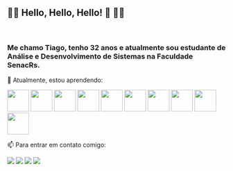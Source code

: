 ## 🏳️‍🌈 Hello, Hello, Hello! 👋 🏳️‍🌈
<br>

### Me chamo Tiago, tenho 32 anos e atualmente sou estudante de Análise e Desenvolvimento de Sistemas na Faculdade SenacRs.


🌱 Atualmente, estou aprendendo:

  <img src="https://cdn.jsdelivr.net/gh/devicons/devicon/icons/python/python-original-wordmark.svg" width="50" height="50"/>
  <img src="https://cdn.jsdelivr.net/gh/devicons/devicon/icons/javascript/javascript-original.svg" width="50" height="50"/>
  <img src="https://cdn.jsdelivr.net/gh/devicons/devicon/icons/css3/css3-original-wordmark.svg" width="50" height="50"/>
  <img src="https://cdn.jsdelivr.net/gh/devicons/devicon/icons/html5/html5-original-wordmark.svg" width="50" height="50"/>
  <img src="https://cdn.jsdelivr.net/gh/devicons/devicon/icons/git/git-original-wordmark.svg" width="50" height="50"/>
  <img src="https://cdn.jsdelivr.net/gh/devicons/devicon/icons/linux/linux-original.svg" width="50" height="50"/>        
  <img src="https://cdn.jsdelivr.net/gh/devicons/devicon/icons/mysql/mysql-original-wordmark.svg" width="50" height="50"/>        
  <img src="https://cdn.jsdelivr.net/gh/devicons/devicon/icons/nodejs/nodejs-original-wordmark.svg" width="50" height="50"/>       
  <img src="https://cdn.jsdelivr.net/gh/devicons/devicon/icons/php/php-original.svg" width="50" height="50"/>        
  <img src="https://cdn.jsdelivr.net/gh/devicons/devicon/icons/microsoftsqlserver/microsoftsqlserver-plain-wordmark.svg" width="50" height="50"/>
          
          
📫 Para entrar em contato comigo:

<div>
<a href="https://www.facebook.com/tiventress/" target="_blank"><img loading="lazy" src="https://img.shields.io/badge/Messenger-00B2FF?style=for-the-badge&logo=messenger&logoColor=white" target="_blank"></a>
<a href="https://instagram.com/tiventress" target="_blank"><img loading="lazy" src="https://img.shields.io/badge/-Instagram-%23E4405F?style=for-the-badge&logo=instagram&logoColor=white" target="_blank"></a>
<a href = "mailto:tilara@gmail.com"><img loading="lazy" src="https://img.shields.io/badge/Gmail-D14836?style=for-the-badge&logo=gmail&logoColor=white" target="_blank"></a>
<a href="https://www.linkedin.com/in/tiago-lara-294ab2234" target="_blank"><img loading="lazy" src="https://img.shields.io/badge/-LinkedIn-%230077B5?style=for-the-badge&logo=linkedin&logoColor=white" target="_blank"></a>   
</div>



